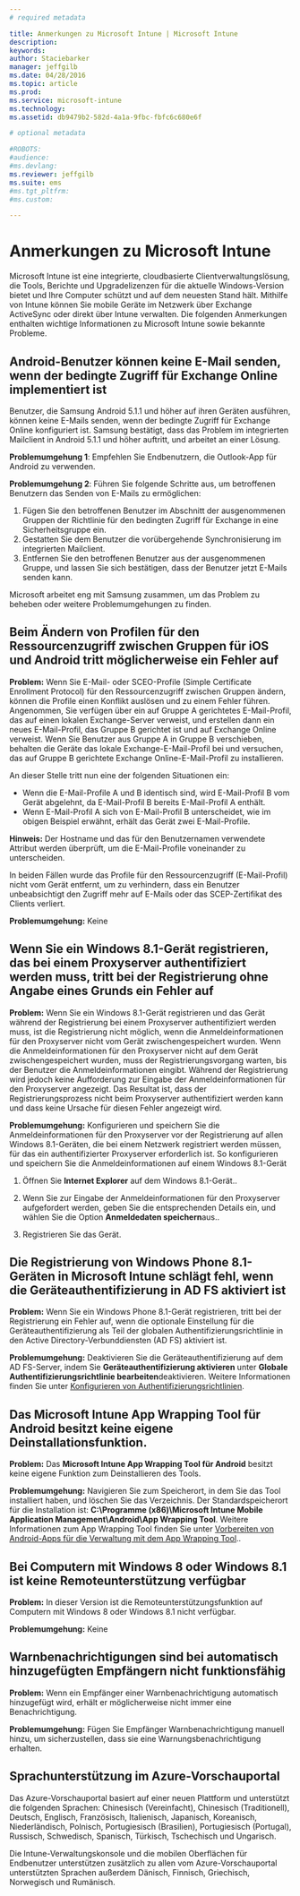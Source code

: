 ```yaml
---
# required metadata

title: Anmerkungen zu Microsoft Intune | Microsoft Intune
description:
keywords:
author: Staciebarker
manager: jeffgilb
ms.date: 04/28/2016
ms.topic: article
ms.prod:
ms.service: microsoft-intune
ms.technology:
ms.assetid: db9479b2-582d-4a1a-9fbc-fbfc6c680e6f

# optional metadata

#ROBOTS:
#audience:
#ms.devlang:
ms.reviewer: jeffgilb
ms.suite: ems
#ms.tgt_pltfrm:
#ms.custom:

---
```


# Anmerkungen zu Microsoft Intune
Microsoft Intune ist eine integrierte, cloudbasierte Clientverwaltungslösung, die Tools, Berichte und Upgradelizenzen für die aktuelle Windows-Version bietet und Ihre Computer schützt und auf dem neuesten Stand hält. Mithilfe von Intune können Sie mobile Geräte im Netzwerk über Exchange ActiveSync oder direkt über Intune verwalten. Die folgenden Anmerkungen enthalten wichtige Informationen zu Microsoft Intune sowie bekannte Probleme.


## Android-Benutzer können keine E-Mail senden, wenn der bedingte Zugriff für Exchange Online implementiert ist

Benutzer, die Samsung Android 5.1.1 und höher auf ihren Geräten ausführen, können keine E-Mails senden, wenn der bedingte Zugriff für Exchange Online konfiguriert ist. Samsung bestätigt, dass das Problem im integrierten Mailclient in Android 5.1.1 und höher auftritt, und arbeitet an einer Lösung.

**Problemumgehung 1**: Empfehlen Sie Endbenutzern, die Outlook-App für Android zu verwenden.

**Problemumgehung 2**: Führen Sie folgende Schritte aus, um betroffenen Benutzern das Senden von E-Mails zu ermöglichen:

1. Fügen Sie den betroffenen Benutzer im Abschnitt der ausgenommenen Gruppen der Richtlinie für den bedingten Zugriff für Exchange in eine Sicherheitsgruppe ein.
2. Gestatten Sie dem Benutzer die vorübergehende Synchronisierung im integrierten Mailclient.
3. Entfernen Sie den betroffenen Benutzer aus der ausgenommenen Gruppe, und lassen Sie sich bestätigen, dass der Benutzer jetzt E-Mails senden kann.

Microsoft arbeitet eng mit Samsung zusammen, um das Problem zu beheben oder weitere Problemumgehungen zu finden.



## Beim Ändern von Profilen für den Ressourcenzugriff zwischen Gruppen für iOS und Android tritt möglicherweise ein Fehler auf
**Problem:** Wenn Sie E-Mail- oder SCEO-Profile (Simple Certificate Enrollment Protocol) für den Ressourcenzugriff zwischen Gruppen ändern, können die Profile einen Konflikt auslösen und zu einem Fehler führen. Angenommen, Sie verfügen über ein auf Gruppe A gerichtetes E-Mail-Profil, das auf einen lokalen Exchange-Server verweist, und erstellen dann ein neues E-Mail-Profil, das Gruppe B gerichtet ist und auf Exchange Online verweist. Wenn Sie Benutzer aus Gruppe A in Gruppe B verschieben, behalten die Geräte das lokale Exchange-E-Mail-Profil bei und versuchen, das auf Gruppe B gerichtete Exchange Online-E-Mail-Profil zu installieren.

An dieser Stelle tritt nun eine der folgenden Situationen ein: 
* Wenn die E-Mail-Profile A und B identisch sind, wird E-Mail-Profil B vom Gerät abgelehnt, da E-Mail-Profil B bereits E-Mail-Profil A enthält.
* Wenn E-Mail-Profil A sich von E-Mail-Profil B unterscheidet, wie im obigen Beispiel erwähnt, erhält das Gerät zwei E-Mail-Profile.

**Hinweis:** Der Hostname und das für den Benutzernamen verwendete Attribut werden überprüft, um die E-Mail-Profile voneinander zu unterscheiden.

In beiden Fällen wurde das Profile für den Ressourcenzugriff (E-Mail-Profil) nicht vom Gerät entfernt, um zu verhindern, dass ein Benutzer unbeabsichtigt den Zugriff mehr auf E-Mails oder das SCEP-Zertifikat des Clients verliert.

**Problemumgehung:** Keine

## Wenn Sie ein Windows 8.1-Gerät registrieren, das bei einem Proxyserver authentifiziert werden muss, tritt bei der Registrierung ohne Angabe eines Grunds ein Fehler auf
**Problem:** Wenn Sie ein Windows 8.1-Gerät registrieren und das Gerät während der Registrierung bei einem Proxyserver authentifiziert werden muss, ist die Registrierung nicht möglich, wenn die Anmeldeinformationen für den Proxyserver nicht vom Gerät zwischengespeichert wurden. Wenn die Anmeldeinformationen für den Proxyserver nicht auf dem Gerät zwischengespeichert wurden, muss der Registrierungsvorgang warten, bis der Benutzer die Anmeldeinformationen eingibt. Während der Registrierung wird jedoch keine Aufforderung zur Eingabe der Anmeldeinformationen für den Proxyserver angezeigt. Das Resultat ist, dass der Registrierungsprozess nicht beim Proxyserver authentifiziert werden kann und dass keine Ursache für diesen Fehler angezeigt wird.

**Problemumgehung:** Konfigurieren und speichern Sie die Anmeldeinformationen für den Proxyserver vor der Registrierung auf allen Windows 8.1-Geräten, die bei einem Netzwerk registriert werden müssen, für das ein authentifizierter Proxyserver erforderlich ist. So konfigurieren und speichern Sie die Anmeldeinformationen auf einem Windows 8.1-Gerät

1.  Öffnen Sie **Internet Explorer** auf dem Windows 8.1-Gerät..

2.  Wenn Sie zur Eingabe der Anmeldeinformationen für den Proxyserver aufgefordert werden, geben Sie die entsprechenden Details ein, und wählen Sie die Option **Anmeldedaten speichern**aus..

3.  Registrieren Sie das Gerät.

## Die Registrierung von Windows Phone 8.1-Geräten in Microsoft Intune schlägt fehl, wenn die Geräteauthentifizierung in AD FS aktiviert ist
**Problem:** Wenn Sie ein Windows Phone 8.1-Gerät registrieren, tritt bei der Registrierung ein Fehler auf, wenn die optionale Einstellung für die Geräteauthentifizierung als Teil der globalen Authentifizierungsrichtlinie in den Active Directory-Verbunddiensten (AD FS) aktiviert ist.

**Problemumgehung:** Deaktivieren Sie die Geräteauthentifizierung auf dem AD FS-Server, indem Sie **Geräteauthentifizierung aktivieren** unter **Globale Authentifizierungsrichtlinie bearbeiten**deaktivieren. Weitere Informationen finden Sie unter [Konfigurieren von Authentifizierungsrichtlinien](http://technet.microsoft.com/library/dn486781.aspx).


## Das Microsoft Intune App Wrapping Tool für Android besitzt keine eigene Deinstallationsfunktion.
**Problem:** Das **Microsoft Intune App Wrapping Tool für Android** besitzt keine eigene Funktion zum Deinstallieren des Tools.

**Problemumgehung:** Navigieren Sie zum Speicherort, in dem Sie das Tool installiert haben, und löschen Sie das Verzeichnis. Der Standardspeicherort für die Installation ist: **C:\Programme (x86)\Microsoft Intune Mobile Application Management\Android\App Wrapping Tool**. Weitere Informationen zum App Wrapping Tool finden Sie unter [Vorbereiten von Android-Apps für die Verwaltung mit dem App Wrapping Tool](/intune/deploy-use/prepare-android-apps-for-mobile-application-management-with-the-microsoft-intune-app-wrapping-tool)..

## Bei Computern mit Windows 8 oder Windows 8.1 ist keine Remoteunterstützung verfügbar
**Problem:** In dieser Version ist die Remoteunterstützungsfunktion auf Computern mit Windows 8 oder Windows 8.1 nicht verfügbar.

**Problemumgehung:** Keine

## Warnbenachrichtigungen sind bei automatisch hinzugefügten Empfängern nicht funktionsfähig
**Problem:** Wenn ein Empfänger einer Warnbenachrichtigung automatisch hinzugefügt wird, erhält er möglicherweise nicht immer eine Benachrichtigung.

**Problemumgehung:** Fügen Sie Empfänger Warnbenachrichtigung manuell hinzu, um sicherzustellen, dass sie eine Warnungsbenachrichtigung erhalten.

## Sprachunterstützung im Azure-Vorschauportal
Das Azure-Vorschauportal basiert auf einer neuen Plattform und unterstützt die folgenden Sprachen: Chinesisch (Vereinfacht), Chinesisch (Traditionell), Deutsch, Englisch, Französisch, Italienisch, Japanisch, Koreanisch, Niederländisch, Polnisch, Portugiesisch (Brasilien), Portugiesisch (Portugal), Russisch, Schwedisch, Spanisch, Türkisch, Tschechisch und Ungarisch.

Die Intune-Verwaltungskonsole und die mobilen Oberflächen für Endbenutzer unterstützen zusätzlich zu allen vom Azure-Vorschauportal unterstützten Sprachen außerdem Dänisch, Finnisch, Griechisch, Norwegisch und Rumänisch.


<!--HONumber=May16_HO1-->


